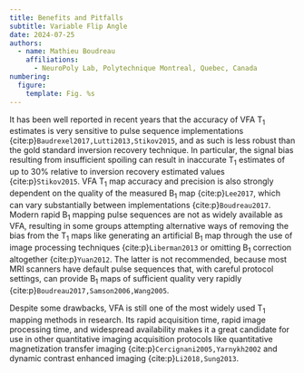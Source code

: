 ```yaml
---
title: Benefits and Pitfalls
subtitle: Variable Flip Angle
date: 2024-07-25
authors:
  - name: Mathieu Boudreau
    affiliations:
      - NeuroPoly Lab, Polytechnique Montreal, Quebec, Canada
numbering:
  figure:
    template: Fig. %s
---
```


It has been well reported in recent years that the accuracy of VFA T<sub>1</sub> estimates is very sensitive to pulse sequence implementations {cite:p}`Baudrexel2017,Lutti2013,Stikov2015`, and as such is less robust than the gold standard inversion recovery technique. In particular, the signal bias resulting from insufficient spoiling can result in inaccurate T<sub>1</sub> estimates of up to 30% relative to inversion recovery estimated values {cite:p}`Stikov2015`. VFA T<sub>1</sub> map accuracy and precision is also strongly dependent on the quality of the measured B<sub>1</sub> map {cite:p}`Lee2017`, which can vary substantially between implementations {cite:p}`Boudreau2017`. Modern rapid B<sub>1</sub> mapping pulse sequences are not as widely available as VFA, resulting in some groups attempting alternative ways of removing the bias from the T<sub>1</sub> maps like generating an artificial B<sub>1</sub> map through the use of image processing techniques {cite:p}`Liberman2013` or omitting B<sub>1</sub> correction altogether {cite:p}`Yuan2012`. The latter is not recommended, because most MRI scanners have default pulse sequences that, with careful protocol settings, can provide B<sub>1</sub> maps of sufficient quality very rapidly {cite:p}`Boudreau2017,Samson2006,Wang2005`.

Despite some drawbacks, VFA is still one of the most widely used T<sub>1</sub> mapping methods in research. Its rapid acquisition time, rapid image processing time, and widespread availability makes it a great candidate for use in other quantitative imaging acquisition protocols like quantitative magnetization transfer imaging {cite:p}`Cercignani2005,Yarnykh2002` and dynamic contrast enhanced imaging {cite:p}`Li2018,Sung2013`.